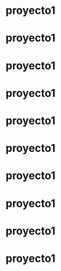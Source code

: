 # proyecto1
# proyecto1
# proyecto1
# proyecto1
# proyecto1
# proyecto1
# proyecto1
# proyecto1
# proyecto1
# proyecto1
